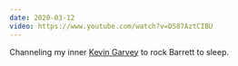```yaml
---
date: 2020-03-12
video: https://www.youtube.com/watch?v=DS87AztCIBU
---
```


Channeling my inner [Kevin Garvey](https://www.youtube.com/watch?v=NzakrA2NUpg) to rock Barrett to sleep.
